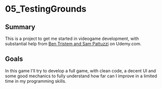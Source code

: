 05_TestingGrounds
=================

## Summary
This is a project to get me started in videogame development, with substantial help from [Ben Tristem and Sam Pattuzzi](https://www.udemy.com/unrealcourse/learn/v4/overview) on Udemy.com.

## Goals
In this game I'll try to develop a full game, with clean code, a decent UI and some good mechanics to fully understand
how far can I improve in a limited time in my programming skills.

